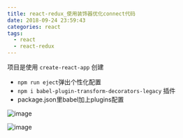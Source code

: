 ```yaml
---
title: react-redux_使用装饰器优化connect代码
date: 2018-09-24 23:59:43
categories: react
tags:
  - react
  - react-redux
---
```


项目是使用 `create-react-app` 创建

- `npm run eject`弹出个性化配置
- `npm i babel-plugin-transform-decorators-legacy` 插件
- package.json里babel加上plugins配置

![image](https://ws3.sinaimg.cn/large/0073tXM5gy1fy1y6ublmhj30j409w0th.jpg)

![image](https://ws4.sinaimg.cn/large/0073tXM5gy1fy1y6j83igj30kc0amwfv.jpg)
